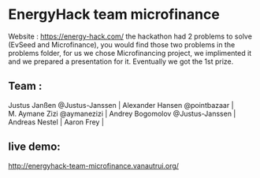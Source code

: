 # EnergyHack team microfinance
Website : https://energy-hack.com/ 
the hackathon had 2 problems to solve (EvSeed and Microfinance), you would find those two problems in the problems folder, for us we chose Microfinancing project, we implimented it and we prepared a presentation for it.
Eventually we got the 1st prize.

## Team :
Justus Janßen @Justus-Janssen   |
Alexander Hansen @pointbazaar   |  
M. Aymane Zizi @aymanezizi    |
Andrey Bogomolov @Justus-Janssen    |
Andreas Nestel    | 
Aaron Frey    | 

## live demo:
http://energyhack-team-microfinance.vanautrui.org/ 
